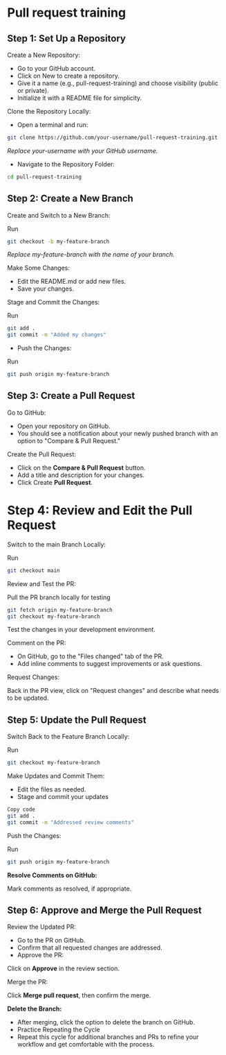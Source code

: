 # Pull request training

## Step 1: Set Up a Repository

Create a New Repository:

- Go to your GitHub account.
- Click on New to create a repository.
- Give it a name (e.g., pull-request-training) and choose visibility (public or private).
- Initialize it with a README file for simplicity.

Clone the Repository Locally:

- Open a terminal and run:

```bash
git clone https://github.com/your-username/pull-request-training.git
```

*Replace your-username with your GitHub username.*

- Navigate to the Repository Folder:

```bash
cd pull-request-training
```

## Step 2: Create a New Branch

Create and Switch to a New Branch:

Run

```bash
git checkout -b my-feature-branch
```

*Replace my-feature-branch with the name of your branch.*

Make Some Changes:

- Edit the README.md or add new files.
- Save your changes.

Stage and Commit the Changes:

Run

```bash
git add .
git commit -m "Added my changes"
```
- Push the Changes:

Run

```bash
git push origin my-feature-branch
```

## Step 3: Create a Pull Request

Go to GitHub:

- Open your repository on GitHub.
- You should see a notification about your newly pushed branch with an option to "Compare & Pull Request."

Create the Pull Request:

- Click on the **Compare & Pull Request** button.
- Add a title and description for your changes.
- Click Create **Pull Request**.

# Step 4: Review and Edit the Pull Request

Switch to the main Branch Locally:

Run

```bash
git checkout main
```
Review and Test the PR:

Pull the PR branch locally for testing

```bash
git fetch origin my-feature-branch
git checkout my-feature-branch
```
Test the changes in your development environment.

Comment on the PR:

- On GitHub, go to the "Files changed" tab of the PR.
- Add inline comments to suggest improvements or ask questions.

Request Changes:

Back in the PR view, click on "Request changes" and describe what needs to be updated.

## Step 5: Update the Pull Request

Switch Back to the Feature Branch Locally:

Run

```bash
git checkout my-feature-branch
```

Make Updates and Commit Them:

- Edit the files as needed.
- Stage and commit your updates

```bash
Copy code
git add .
git commit -m "Addressed review comments"
```
Push the Changes:

Run

```bash
git push origin my-feature-branch
```
**Resolve Comments on GitHub:**

Mark comments as resolved, if appropriate.

## Step 6: Approve and Merge the Pull Request

Review the Updated PR:

- Go to the PR on GitHub.
- Confirm that all requested changes are addressed.
- Approve the PR:

Click on **Approve** in the review section.

Merge the PR:

Click **Merge pull request**, then confirm the merge.

**Delete the Branch:**

- After merging, click the option to delete the branch on GitHub.
- Practice Repeating the Cycle
- Repeat this cycle for additional branches and PRs to refine your workflow and get comfortable with the process.
